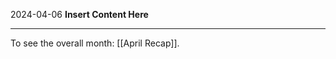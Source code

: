 2024-04-06
__Insert Content Here__
_______________________
To see the overall month: [[April Recap]].